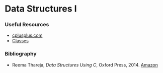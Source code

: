 # Data Structures I

### Useful Resources
  * [cplusplus.com](http://www.cplusplus.com/)
  * [Classes](https://stackoverflow.com/questions/9579930/separating-class-code-into-a-header-and-cpp-file)
### Bibliography
 * Reema Thareja, _Data Structures Using C_, Oxford Press, 2014. [Amazon](https://www.amazon.com/Structures-Using-Reema-Thareja-2014-10-09/dp/B01JXR27LA)
